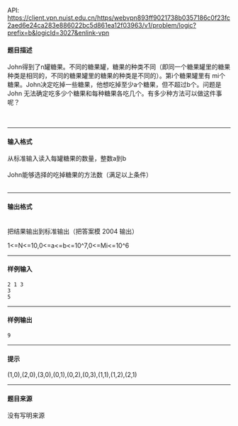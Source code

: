 API: https://client.vpn.nuist.edu.cn/https/webvpn893ff9021738b0357186c0f23fc2aed6e24ca283e886022bc5d861ea12f03963/v1/problem/logic?prefix=b&logicId=3027&enlink-vpn

#### 题目描述

John得到了n罐糖果。不同的糖果罐，糖果的种类不同（即同一个糖果罐里的糖果种类是相同的，不同的糖果罐里的糖果的种类是不同的）。第i个糖果罐里有 mi个糖果。John决定吃掉一些糖果，他想吃掉至少a个糖果，但不超过b个。问题是John 无法确定吃多少个糖果和每种糖果各吃几个。有多少种方法可以做这件事呢？    
    
 

---

#### 输入格式

  
从标准输入读入每罐糖果的数量，整数a到b  
   
John能够选择的吃掉糖果的方法数（满足以上条件）    
 

---

#### 输出格式

  
   
把结果输出到标准输出（把答案模 2004 输出） 

1<=N<=10,0<=a<=b<=10^7,0<=Mi<=10^6

---

#### 样例输入
```
2 1 3
3
5

```

---

#### 样例输出
```
9

```

---

#### 提示

(1,0),(2,0),(3,0),(0,1),(0,2),(0,3),(1,1),(1,2),(2,1)  

---

#### 题目来源

没有写明来源
